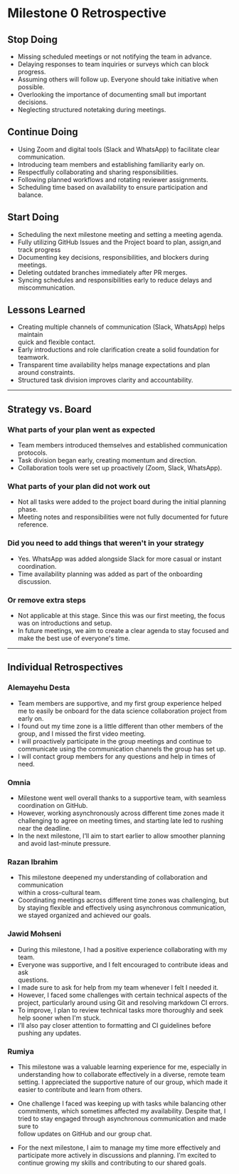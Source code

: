 # Milestone 0 Retrospective

## Stop Doing

- Missing scheduled meetings or not notifying the team in advance.  
- Delaying responses to team inquiries or surveys which can block progress.  
- Assuming others will follow up. Everyone should take initiative when possible.
- Overlooking the importance of documenting small but important decisions.  
- Neglecting structured notetaking during meetings.  

## Continue Doing

- Using Zoom and digital tools (Slack and WhatsApp) to facilitate clear communication.
- Introducing team members and establishing familiarity early on.  
- Respectfully collaborating and sharing responsibilities.  
- Following planned workflows and rotating reviewer assignments.  
- Scheduling time based on availability to ensure participation and balance.  

## Start Doing

- Scheduling the next milestone meeting and setting a meeting agenda.  
- Fully utilizing GitHub Issues and the Project board to plan, assign,and track progress
- Documenting key decisions, responsibilities, and blockers during meetings.  
- Deleting outdated branches immediately after PR merges.  
- Syncing schedules and responsibilities early to reduce delays and miscommunication.

## Lessons Learned

- Creating multiple channels of communication (Slack, WhatsApp) helps maintain  
  quick and flexible contact.  
- Early introductions and role clarification create a solid foundation for teamwork.
- Transparent time availability helps manage expectations and plan around constraints.
- Structured task division improves clarity and accountability.  

---

## Strategy vs. Board

### What parts of your plan went as expected

- Team members introduced themselves and established communication protocols.  
- Task division began early, creating momentum and direction.  
- Collaboration tools were set up proactively (Zoom, Slack, WhatsApp).  

### What parts of your plan did not work out

- Not all tasks were added to the project board during the initial planning phase.
- Meeting notes and responsibilities were not fully documented for future reference.

### Did you need to add things that weren't in your strategy

- Yes. WhatsApp was added alongside Slack for more casual or instant coordination.
- Time availability planning was added as part of the onboarding discussion.  

### Or remove extra steps

- Not applicable at this stage. Since this was our first meeting, the focus was
  on introductions and setup.  
- In future meetings, we aim to create a clear agenda to stay focused and  
  make the best use of everyone's time.  

---

## Individual Retrospectives

### Alemayehu Desta

- Team members are supportive, and my first group experience helped me to easily
  be onboard for the data science collaboration project from early on.
- I found out my time zone is a little different than other members of the group,
  and I missed the first video meeting.
- I will proactively participate in the group meetings and continue to communicate
  using the communication channels the group has set up.  
- I will contact group members for any questions and help in times of need.

### Omnia

- Milestone went well overall thanks to a supportive team, with seamless  
  coordination on GitHub.  
- However, working asynchronously across different time zones made it challenging
  to agree on meeting times, and starting late led to rushing near the deadline.
- In the next milestone, I’ll aim to start earlier to allow smoother planning and
  avoid last-minute pressure.

### Razan Ibrahim

- This milestone deepened my understanding of collaboration and communication  
  within a cross-cultural team.  
- Coordinating meetings across different time zones was challenging, but by staying
  flexible and effectively using asynchronous communication, we stayed organized
  and achieved our goals.

### Jawid Mohseni

- During this milestone, I had a positive experience collaborating with my team.
- Everyone was supportive, and I felt encouraged to contribute ideas and ask  
  questions.  
- I made sure to ask for help from my team whenever I felt I needed it.  
- However, I faced some challenges with certain technical aspects of the project,
  particularly around using Git and resolving markdown CI errors.  
- To improve, I plan to review technical tasks more thoroughly and seek help sooner
  when I'm stuck.  
- I’ll also pay closer attention to formatting and CI guidelines before pushing any
  updates.

### Rumiya

- This milestone was a valuable learning experience for me, especially in  
  understanding how to collaborate effectively in a diverse, remote team  
  setting. I appreciated the supportive nature of our group, which made it  
  easier to contribute and learn from others.

- One challenge I faced was keeping up with tasks while balancing other  
  commitments, which sometimes affected my availability. Despite that, I  
  tried to stay engaged through asynchronous communication and made sure to  
  follow updates on GitHub and our group chat.

- For the next milestone, I aim to manage my time more effectively and  
  participate more actively in discussions and planning. I’m excited to  
  continue growing my skills and contributing to our shared goals.
